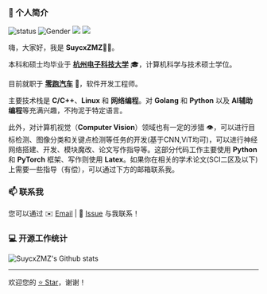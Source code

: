 ### 👋 个人简介

![status](https://img.shields.io/badge/status-up-brightgreen) ![Gender](https://img.shields.io/badge/gender-%F0%9F%A4%B5-lightgrey) ![](https://img.shields.io/badge/Relationship-%F0%9F%92%96-blueviolet) ![](https://visitor-badge.glitch.me/badge?page_id=github.com/SuycxZMZ)

嗨，大家好，我是 **SuycxZMZ**👨‍💻。

本科和硕士均毕业于 **[杭州电子科技大学](https://www.hdu.edu.cn/)** 🎓，计算机科学与技术硕士学位。

目前就职于 **[零跑汽车](https://leapmotor.cn)** 🚗，软件开发工程师。

主要技术栈是 **C/C++**、**Linux** 和 **网络编程**。对 **Golang** 和 **Python** 以及 **AI辅助编程**等充满兴趣，不拘泥于特定语言。

此外，对计算机视觉（**Computer Vision**）领域也有一定的涉猎 👁️，可以进行目标检测、图像分类和关键点检测等任务的开发(基于CNN,ViT均可)，可以进行神经网络搭建、开发、模块魔改、论文写作指导等。这部分代码工作主要使用 **Python** 和 **PyTorch** 框架、写作则使用 **Latex**。如果你在相关的学术论文(SCI二区及以下)上需要一些指导（有偿），可以通过下方的邮箱联系我。

### 📫 联系我

您可以通过 ✉️ [Email](mailto:suy264050@gmail.com) | 💬 [Issue](https://github.com/SuycxZMZ/SuycxZMZ/issues) 与我联系！

### 💻 开源工作统计

![SuycxZMZ's Github stats](https://github-readme-stats.vercel.app/api?username=SuycxZMZ&show_icons=true&theme=radical)

---
欢迎您的 [⭐️ Star](https://github.com/SuycxZMZ?tab=repositories)，谢谢！

